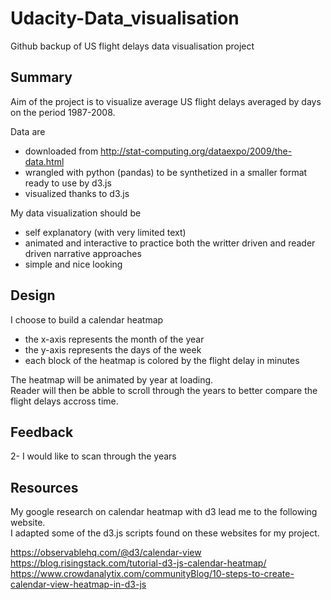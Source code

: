 # Udacity-Data_visualisation
Github backup of US flight delays data visualisation project

## Summary

Aim of the project is to visualize average US flight delays averaged by days on the period 1987-2008.

Data are 
  - downloaded from http://stat-computing.org/dataexpo/2009/the-data.html
  - wrangled with python (pandas) to be synthetized in a smaller format ready to use by d3.js
  - visualized thanks to d3.js
  
My data visualization should be 
  - self explanatory (with very limited text)
  - animated and interactive to practice both the writter driven and reader driven narrative approaches
  - simple and nice looking


## Design

I choose to build a calendar heatmap
  - the x-axis represents the month of the year
  - the y-axis represents the days of the week
  - each block of the heatmap is colored by the flight delay in minutes

The heatmap will be animated by year at loading. <br/>
Reader will then be abble to scroll through the years to better compare the flight delays accross time.

## Feedback

2- I would like to scan through the years
## Resources

My google research on calendar heatmap with d3 lead me to the following website. <br/>
I adapted some of the d3.js scripts found on these websites for my project.

https://observablehq.com/@d3/calendar-view <br/>
https://blog.risingstack.com/tutorial-d3-js-calendar-heatmap/ <br/>
https://www.crowdanalytix.com/communityBlog/10-steps-to-create-calendar-view-heatmap-in-d3-js <br/>



